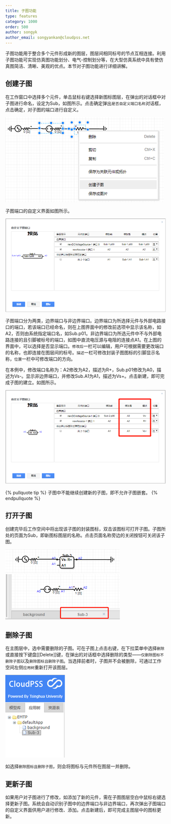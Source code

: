 ```yaml
---
title: 子图功能
type: features
category: 1000
order: 500
author: songyk
author_email: songyankan@cloudpss.net
---
```


子图功能用于整合多个元件形成新的图层，图层间相同标号的节点互相连接。利用子图功能可实现仿真图功能划分、电气-控制划分等，在大型仿真系统中具有使仿真图简洁、清晰、美观的优点。本节对子图功能进行详细讲解。

## 创建子图

在工作窗口中选择多个元件，单击鼠标右键选择新图标图层，在弹出的对话框中对子图进行命名，设定为Sub，如图所示。点击确定弹出`是否自定义端口名称`对话框，点击确定，对子图的端口进行自定义。

![创建子图](SubGraph/Z1.png "创建子图选项")

子图端口的自定义界面如图所示。

![定义界面](SubGraph/Z2.png "子图端口定义页面")

子图端口分为两类，边界端口与非边界端口。边界端口为所选择元件与外部电路接口的端口，若该端口已经命名，则在上图界面中的修改前选项中显示该名称，如A2，否则由系统指定端口名，如Sub.p01。非边界端口为所选元件中不与外部电路连接的且引脚被标号的端口，如图中直流电压源与电阻的连接点A1。在上图的界面中，可以选择是否显示端口。`修改后`一栏可以编辑，用户可根据需要更改端口的名称，也即连接在图层间的标号。`描述`一栏可修改封装子图图标的引脚显示名称，`位置`一栏中可修改端口的方向。

在本例中，修改端口名称为：A2修改为A2，描述为R+，Sub.p01修改为A0，描述为Vs-。显示非边界端口，并修改Sub.A1为A1，描述为Vs+。点击新建，即可完成子图的建立。如图所示。

![定义界面1](SubGraph/Z3.png "修改端口名称与描述")

{% pullquote tip %}
子图中不能继续创建新的子图，即不允许子图嵌套。
{% endpullquote %}

## 打开子图

创建完毕后工作空间中将出现该子图的封装图标，双击该图标可打开子图。子图所处的页面为Sub，即新图标图层的名称。点击页面名称旁边的关闭按钮可关闭该子图。

![子图](SubGraph/Z4.png "子图封装后的主仿真页面的仿真图")
![打开子图](SubGraph/Z5.png "子图内部的仿真图")

## 删除子图

在主图层中，选中需要删除的子图。可在子图上点击右键，在下拉菜单中选择`删除`或直接按下键盘[[Delete]]键，在弹出的对话框中选择删除的类型——`仅删除图标不删除子图`以及`删除图标且删除子图`。当选择前者时，子图并不会被删除，可通过工作空间左侧`应用树`重新打开该图层。

![打开删除子图](SubGraph/Z6.png "从应用树打开子图")

如选择`删除图标且删除子图`，则会将图标与元件所在图层一并删除。

## 更新子图

如果用户对子图进行了修改，如添加了新的元件，需在子图图层空白中鼠标右键选择更新子图。系统会自动识别子图中的边界端口与非边界端口，再次弹出子图端口的自定义界面供用户进行修改、添加。点击新建后，即可完成主图层中的图标更新。




